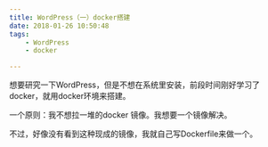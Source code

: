 ```yaml
---
title: WordPress（一）docker搭建
date: 2018-01-26 10:50:48
tags:
	- WordPress
	- docker

---
```




想要研究一下WordPress，但是不想在系统里安装，前段时间刚好学习了docker，就用docker环境来搭建。

一个原则：我不想拉一堆的docker 镜像。我想要一个镜像解决。

不过，好像没有看到这种现成的镜像，我就自己写Dockerfile来做一个。

